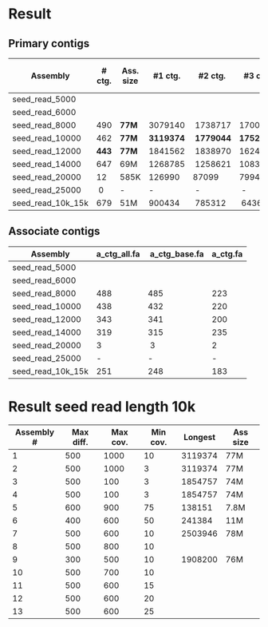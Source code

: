 # Result

## Primary contigs

| Assembly          | # ctg.  | Ass. size | #1 ctg.     | #2 ctg.     | #3 ctg.     | # circ. ctg. | chimers_nodes |
|-------------------|---------|-----------|-------------|-------------|-------------|--------------|---------------|
| seed_read_5000    |         |           |             |             |             |              |               |
| seed_read_6000    |         |           |             |             |             |              |               | 
| seed_read_8000    | 490     | **77M**   | 3079140     | 1738717     | 1700264     | 21           | 884           |
| seed_read_10000   | 462     | **77M**   | **3119374** | **1779044** | **1752711** | 18           | 638           |
| seed_read_12000   | **443** | **77M**   | 1841562     | 1838970     | 1624136     | 12           | **466**       |
| seed_read_14000   | 647     | 69M       | 1268785     | 1258621     | 1083957     | 10           | 792           |
| seed_read_20000   | 12      | 585K      | 126990      | 87099       | 79941       | 1            | 0             |
| seed_read_25000   | 0       | -         | -           | -           | -           | -            | -             |
| seed_read_10k_15k | 679     | 51M       | 900434      | 785312      | 643644      | **7**        | 832           |

## Associate contigs

| Assembly          | a_ctg_all.fa | a_ctg_base.fa | a_ctg.fa |
|-------------------|--------------|---------------|----------|
| seed_read_5000    |              |               |          |
| seed_read_6000    |              |               |          |
| seed_read_8000    | 488          | 485           | 223      |
| seed_read_10000   | 438          | 432           | 220      |
| seed_read_12000   | 343          | 341           | 200      |
| seed_read_14000   | 319          | 315           | 235      |
| seed_read_20000   | 3            | 3             | 2        |
| seed_read_25000   | -            | -             | -        |
| seed_read_10k_15k | 251          | 248           | 183      |

# Result seed read length 10k

| Assembly # | Max diff. | Max cov. | Min cov. | Longest | Ass size |
|------------|-----------|----------|----------|---------|----------|
| 1          | 500       | 1000     | 10       | 3119374 | 77M      |
| 2          | 500       | 1000     | 3        | 3119374 | 77M      |
| 3          | 500       | 100      | 3        | 1854757 | 74M      |
| 4          | 500       | 100      | 3        | 1854757 | 74M      |
| 5          | 600       | 900      | 75       | 138151  | 7.8M     |
| 6          | 400       | 600      | 50       | 241384  | 11M      |
| 7          | 500       | 600      | 10       | 2503946 | 78M      |
| 8          | 500       | 800      | 10       | 
| 9          | 300       | 500      | 10       | 1908200 | 76M      |
| 10         | 500       | 700      | 10
| 11         | 500       | 600      | 15       
| 12         | 500       | 600      | 20
| 13         | 500       | 600      | 25





